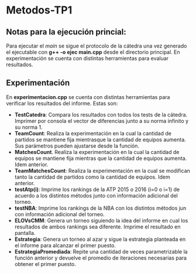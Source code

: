 # Metodos-TP1

## Notas para la ejecución princial:

Para ejecutar el _main_ se sigue el protocolo de la cátedra una vez generado el ejecutable con **g++ -o ejec main.cpp** desde el directorio principal. En experimentación se cuenta con distintas herramientas para evaluar resultados.

## Experimentación

En **experimentacion.cpp** se cuenta con distintas herramientas para verificar los resultados del informe. Estas son:

* **TestCatedra**: Compara los resultados con todos los tests de la cátedra. Imprimer por consola el vector de diferencias junto a su norma infinito y su norma 1.
* **TeamCount**: Realiza la experimentación en la cual la cantidad de partidos se mantiene fija mientrasque la cantidad de equipos aumenta. Sus parámetros pueden ajustarse desde la función.
* **MatchesCount**. Realiza la experimentación en la cual la cantidad de equipos se mantiene fija mientras que la cantidad de equipos aumenta. Idem anterior.
* **TeamMatchesCount**: Realiza la experimentación en la cual se modifican tanto la cantidad de partidos como la cantidad de equipos. Idem anterior.
* **testAtp(i)**: Imprime los rankings de la ATP 2015 o 2016 (i=0 o i=1) de acuerdo a los distintos métodos junto con información adicional del torneo.
* **testNBA**: Imprime los rankings de la NBA con los distintos métodos jun con información adicional del torneo.
* **ELOVsCMM**: Genera un torneo siguiendo la idea del informe en cual los resultados de ambos rankings sea diferente. Imprime el resultado en pantalla.
* **Estrategia**: Genera un torneo al azar y sigue la estrategia planteada en el informe para alcanzar el primer puesto.
* **EstrategiaPromediada**: Repite una cantidad de veces parametrizable la función anterior y devuelve el promedio de iteraciones necesarias para obtener el primer puesto.


